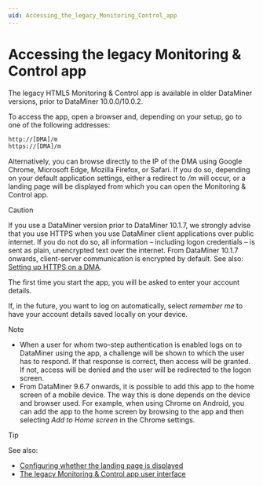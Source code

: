 ```yaml
---
uid: Accessing_the_legacy_Monitoring_Control_app
---
```


# Accessing the legacy Monitoring & Control app

The legacy HTML5 Monitoring & Control app is available in older DataMiner versions, prior to DataMiner 10.0.0/10.0.2.

To access the app, open a browser and, depending on your setup, go to one of the following addresses:

```txt
http://[DMA]/m
https://[DMA]/m
```

Alternatively, you can browse directly to the IP of the DMA using Google Chrome, Microsoft Edge, Mozilla Firefox, or Safari. If you do so, depending on your default application settings, either a redirect to */m* will occur, or a landing page will be displayed from which you can open the Monitoring & Control app.

> [!CAUTION]
> If you use a DataMiner version prior to DataMiner 10.1.7, we strongly advise that you use HTTPS when you use DataMiner client applications over public internet. If you do not do so, all information – including logon credentials – is sent as plain, unencrypted text over the internet. From DataMiner 10.1.7 onwards, client-server communication is encrypted by default. See also: [Setting up HTTPS on a DMA](xref:Setting_up_HTTPS_on_a_DMA).

The first time you start the app, you will be asked to enter your account details.

If, in the future, you want to log on automatically, select *remember me* to have your account details saved locally on your device.

> [!NOTE]
>
> - When a user for whom two-step authentication is enabled logs on to DataMiner using the app, a challenge will be shown to which the user has to respond. If that response is correct, then access will be granted. If not, access will be denied and the user will be redirected to the logon screen.
> - From DataMiner 9.6.7 onwards, it is possible to add this app to the home screen of a mobile device. The way this is done depends on the device and browser used. For example, when using Chrome on Android, you can add the app to the home screen by browsing to the app and then selecting *Add to Home screen* in the Chrome settings.

> [!TIP]
> See also:
>
> - [Configuring whether the landing page is displayed](xref:Configuring_the_landing_page#configuring-whether-the-landing-page-is-displayed)
> - [The legacy Monitoring & Control app user interface](xref:The_legacy_Monitoring_Control_app_user_interface#the-legacy-monitoring--control-app-user-interface)
